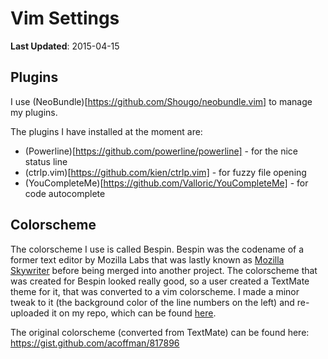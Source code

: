 # Vim Settings

**Last Updated**: 2015-04-15

## Plugins

I use (NeoBundle)[https://github.com/Shougo/neobundle.vim] to manage my plugins.

The plugins I have installed at the moment are:

* (Powerline)[https://github.com/powerline/powerline] - for the nice status line
* (ctrlp.vim)[https://github.com/kien/ctrlp.vim] - for fuzzy file opening
* (YouCompleteMe)[https://github.com/Valloric/YouCompleteMe] - for code autocomplete

## Colorscheme

The colorscheme I use is called Bespin. Bespin was the codename of a former text
editor by Mozilla Labs that was lastly known as [Mozilla Skywriter](https://en.wikipedia.org/wiki/Mozilla_Skywriter)
before being merged into another project. The colorscheme that was created for
Bespin looked really good, so a user created a TextMate theme for it, that was
converted to a vim colorscheme. I made a minor tweak to it (the background color
of the line numbers on the left) and re-uploaded it on my repo, which can be
found [here](https://github.com/integers/dotfiles/blob/master/vim/vim/colors/bespin.vim).

The original colorscheme (converted from TextMate) can be found here: https://gist.github.com/acoffman/817896

